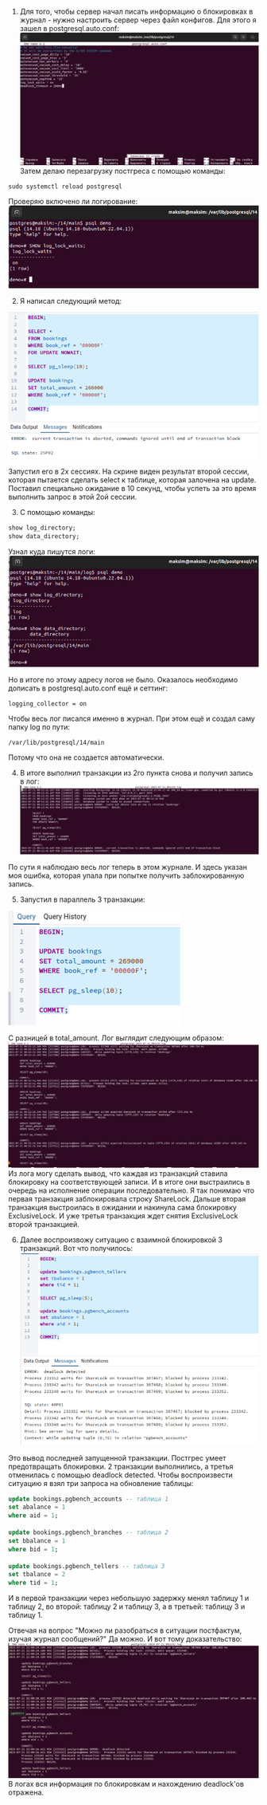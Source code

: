 1. Для того, чтобы сервер начал писать информацию о блокировках в журнал - нужно настроить сервер через файл конфигов.
Для этого я зашел в postgresql.auto.conf:
![alt text](image.png)
Затем делаю перезагрузку постгреса с помощью команды:
```
sudo systemctl reload postgresql
```

Проверяю включено ли логирование:
![alt text](image-1.png)

2. Я написал следующий метод:
   
![alt text](image-2.png)

Запустил его в 2х сессиях. На скрине виден результат второй сессии, которая пытается сделать select к таблице, которая залочена на update. Поставил специально ожидание в 10 секунд, чтобы успеть за это время выполнить запрос в этой 2ой сессии.

3. С помощью команды:
```sql
show log_directory;
show data_directory;
```
Узнал куда пишутся логи:
![alt text](image-3.png)

Но в итоге по этому адресу логов не было. Оказалось необходимо дописать в postgresql.auto.conf ещё и сеттинг:
```
logging_collector = on
```
Чтобы весь лог писался именно в журнал. При этом ещё и создал саму папку log по пути:
```
/var/lib/postgresql/14/main
```
Потому что она не создается автоматически.

4. В итоге выполнил транзакции из 2го пункта снова и получил запись в лог:
![alt text](image-4.png)

По сути я наблюдаю весь лог теперь в этом журнале. И здесь указан моя ошибка, которая упала при попытке получить заблокированную запись.

5. Запустил в параллель 3 транзакции:
   
![alt text](image-5.png)

С разницей в total_amount.
Лог выглядит следующим образом:
![alt text](image-6.png)
Из лога могу сделать вывод, что каждая из транзакций ставила блокировку на соответствующей записи. И в итоге они выстраились в очередь на исполнение операции последовательно.
Я так понимаю что первая транзакция заблокировала строку ShareLock. Дальше вторая транзакция выстроилась в ожидании и накинула сама блокировку ExclusiveLock. И уже третья транзакция ждет снятия ExclusiveLock второй транзакцией.

6. Далее воспроизвожу ситуацию с взаимной блокировкой 3 транзакций.
Вот что получилось:
![alt text](image-7.png)

Это вывод последней запущенной транзакции. Постгрес умеет предотвращать блокировки. 2 транзакции выполнились, а третья отменилась с помощью deadlock detected.
Чтобы воспроизвести ситуацию я взял три запроса на обновление таблицы:
```sql
update bookings.pgbench_accounts -- таблица 1
set abalance = 1
where aid = 1;

update bookings.pgbench_branches -- таблица 2
set bbalance = 1
where bid = 1;

update bookings.pgbench_tellers -- таблица 3
set tbalance = 2
where tid = 1;
```
И в первой транзакции через небольшую задержку менял таблицу 1 и таблицу 2, во второй: таблицу 2 и таблицу 3, а в третьей: таблицу 3 и таблицу 1.

Отвечая на вопрос "Можно ли разобраться в ситуации постфактум, изучая журнал сообщений?"
Да можно. И вот тому доказательство:
![alt text](image-8.png)
В логах вся информация по блокировкам и нахождению deadlock'ов отражена.